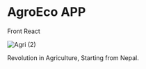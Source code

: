 # AgroEco APP

Front React

![Agri (2)](https://i.pinimg.com/originals/0a/08/ec/0a08ece216e3f8094d95643cf23611c1.gif)

Revolution in Agriculture, Starting from Nepal.
